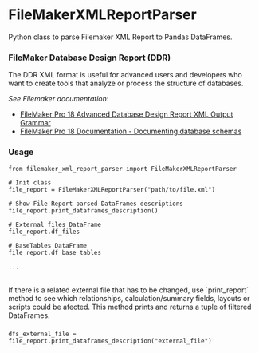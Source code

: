# FileMakerXMLReportParser

Python class to parse Filemaker XML Report to Pandas DataFrames.


### FileMaker Database Design Report (DDR) 

The DDR XML format is useful for advanced users and developers who want to create tools that analyze or process the structure of databases.

*See Filemaker documentation*:
* [FileMaker Pro 18 Advanced Database Design Report XML Output Grammar](https://fmhelp.filemaker.com/docs/18/en/ddrxml/)
* [FileMaker Pro 18 Documentation - Documenting database schemas](https://fmhelp.filemaker.com/help/18/fmp/en/index.html#page/FMP_Help/documenting-schemas.html)


### Usage

```
from filemaker_xml_report_parser import FileMakerXMLReportParser

# Init class 
file_report = FileMakerXMLReportParser("path/to/file.xml")

# Show File Report parsed DataFrames descriptions
file_report.print_dataframes_description()

# External files DataFrame
file_report.df_files

# BaseTables DataFrame
file_report.df_base_tables

...
```

<br>
If there is a related external file that has to be changed, use `print_report` method to see which relationships, calculation/summary fields, layouts or scripts could be afected. This method prints and returns a tuple of filtered DataFrames.


### 

```
dfs_external_file = file_report.print_dataframes_description("external_file")
```
